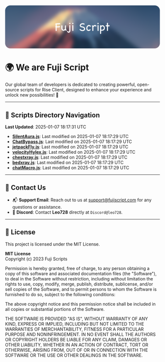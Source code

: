 ![Banner](.github/b.webp)

# 🌍 **We are Fuji Script**

Our global team of developers is dedicated to creating powerful, open-source scripts for Rise Client, designed to enhance your experience and unlock new possibilities! 🌟

---
<!-- SCRIPTS_NAVIGATION_START -->
## 📂 **Scripts Directory Navigation**

**Last Updated**: 2025-01-07 18:17:31 UTC

- **[SilentAura.js](scripts/SilentAura.js)**: Last modified on 2025-01-07 18:17:29 UTC
- **[ChatBypass.js](scripts/ChatBypass.js)**: Last modified on 2025-01-07 18:17:29 UTC
- **[jetpackFly.js](scripts/jetpackFly.js)**: Last modified on 2025-01-07 18:17:29 UTC
- **[velocityHylex.js](scripts/velocityHylex.js)**: Last modified on 2025-01-07 18:17:29 UTC
- **[chestxray.js](scripts/chestxray.js)**: Last modified on 2025-01-07 18:17:29 UTC
- **[bedxray.js](scripts/bedxray.js)**: Last modified on 2025-01-07 18:17:29 UTC
- **[chatMacro.js](scripts/chatMacro.js)**: Last modified on 2025-01-07 18:17:29 UTC

<!-- SCRIPTS_NAVIGATION_END -->

---

## 💬 **Contact Us**  
- 📬 **Support Email**: Reach out to us at [support@fujiscript.com](mailto:support@fujiscript.com) for any questions or assistance.  
- 💬 **Discord**: Contact **Leo728** directly at `Discord@leo728`.

---

## 📜 **License**

This project is licensed under the MIT License.  

**MIT License**  
Copyright (c) 2023 Fuji Scripts  

Permission is hereby granted, free of charge, to any person obtaining a copy of this software and associated documentation files (the "Software"), to deal in the Software without restriction, including without limitation the rights to use, copy, modify, merge, publish, distribute, sublicense, and/or sell copies of the Software, and to permit persons to whom the Software is furnished to do so, subject to the following conditions:  

The above copyright notice and this permission notice shall be included in all copies or substantial portions of the Software.  

THE SOFTWARE IS PROVIDED "AS IS", WITHOUT WARRANTY OF ANY KIND, EXPRESS OR IMPLIED, INCLUDING BUT NOT LIMITED TO THE WARRANTIES OF MERCHANTABILITY, FITNESS FOR A PARTICULAR PURPOSE AND NONINFRINGEMENT. IN NO EVENT SHALL THE AUTHORS OR COPYRIGHT HOLDERS BE LIABLE FOR ANY CLAIM, DAMAGES OR OTHER LIABILITY, WHETHER IN AN ACTION OF CONTRACT, TORT OR OTHERWISE, ARISING FROM, OUT OF OR IN CONNECTION WITH THE SOFTWARE OR THE USE OR OTHER DEALINGS IN THE SOFTWARE.  
